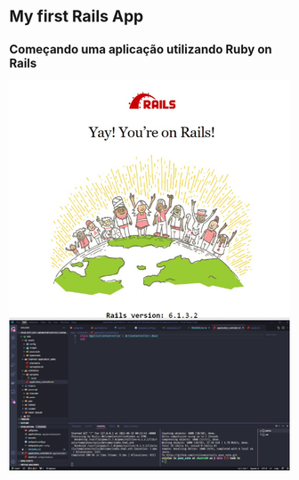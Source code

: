 # My first Rails App

## Começando uma aplicação utilizando Ruby on Rails

![](.github/rails.jpg)
![](.github/vscode.jpg)
